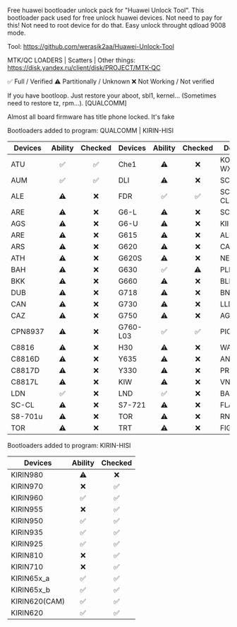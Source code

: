 Free huawei bootloader unlock pack for "Huawei Unlock Tool". This bootloader pack used for free unlock huawei devices. Not need to pay for this! Not need to root device for do that. Easy unlock throught qdload 9008 mode.

Tool: https://github.com/werasik2aa/Huawei-Unlock-Tool

MTK/QC LOADERS | Scatters | Other things: https://disk.yandex.ru/client/disk/PROJECT/MTK-QC

✅ Full / Verified
⚠️ Partitionally / Unknown
❌ Not Working / Not verified

If you have bootloop. Just restore your aboot, sbl1, kernel... (Sometimes need to restore tz, rpm...). [QUALCOMM]

Almost all board firmware has title phone locked. It's fake

Bootloaders added to program: QUALCOMM | KIRIN-HISI

| Devices       | Ability | Checked | Devices    | Ability | Checked | Devices     | Ability | Checked | Devices     | Ability | Checked |
| ------------- | :-----: | :-----: | ---------- | :-----: | :-----: | ----------- | :-----: | :---:   | ----------- | :-----: | :----:  |
| ATU           |   ✅   |  ✅  | Che1          |   ⚠️   |  ❌  | KOB-WXX        |   ⚠️   |  ❌  | FIG            |   ✅   |  ✅  |
| AUM           |   ✅   |  ✅  | DLI           |   ⚠️   |  ❌  | SCC-UXX        |   ⚠️   |  ❌  | PE             |   ✅   |  ✅  |
| ALE           |   ⚠️   |  ❌  | FDR           |   ✅   |  ✅  | SCL-CLXX       |   ⚠️   |  ❌  | PLK            |   ✅   |  ✅  |
| ARE           |   ⚠️   |  ❌  | G6-L          |   ⚠️   |  ❌  | SCL-L01        |   ⚠️   |  ❌  | GRA            |   ✅   |  ✅  |
| AGS           |   ⚠️   |  ❌  | G6-U          |   ⚠️   |  ❌  | KII-L21        |   ⚠️   |  ❌  | DUK            |   ✅   |  ✅  |
| ARE           |   ⚠️   |  ❌  | G615          |   ⚠️   |  ❌  | ALE_KIRIN      |   ✅   |  ✅  | FRD            |   ✅   |  ✅  |
| ARS           |   ⚠️   |  ❌  | G620          |   ⚠️   |  ❌  | CAM            |   ✅   |  ✅  | EVA            |   ✅   |  ✅  |
| ATH           |   ⚠️   |  ❌  | G620S         |   ⚠️   |  ❌  | NEM            |   ✅   |  ✅  | STF            |   ✅   |  ✅  |
| BAH           |   ⚠️   |  ❌  | G630          |   ✅   |  ⚠️  | PLK            |   ✅   |  ✅  | LON            |   ✅   |  ✅  |
| BKK           |   ⚠️   |  ❌  | G660          |   ⚠️   |  ❌  | BLN            |   ✅   |  ✅  | MHA            |   ✅   |  ✅  |
| DUB           |   ⚠️   |  ❌  | G718          |   ⚠️   |  ❌  | BND            |   ✅   |  ✅  | CMR            |   ✅   |  ✅  |
| CAN           |   ⚠️   |  ❌  | G730          |   ⚠️   |  ❌  | LLD            |   ✅   |  ✅  | HWI            |   ✅   |  ✅  |
| CAZ           |   ⚠️   |  ❌  | G750          |   ⚠️   |  ❌  | AGS2           |   ✅   |  ✅  | VTR            |   ✅   |  ✅  |
| CPN8937       |   ⚠️   |  ❌  | G760-L03      |   ✅   |  ✅  | PIC            |   ✅   |  ✅  | SNE            |   ✅   |  ⚠️  |
| C8816         |   ⚠️   |  ❌  | H30           |   ⚠️   |  ❌  | WAS            |   ✅   |  ✅  |
| C8816D        |   ⚠️   |  ❌  | Y635          |   ⚠️   |  ❌  | ANE            |   ✅   |  ✅  |
| C8817D        |   ⚠️   |  ❌  | Y330          |   ⚠️   |  ❌  | PRA            |   ✅   |  ✅  |
| C8817L        |   ⚠️   |  ❌  | KIW           |   ⚠️   |  ❌  | VNS            |   ✅   |  ✅  |
| LDN           |   ✅   |  ❌  | LND           |   ✅   |  ❌  | BAH2           |   ✅   |  ✅  |
| SC-CL         |   ⚠️   |  ❌  | S7-721        |   ⚠️   |  ❌  | FLA            |   ✅   |  ✅  |
| S8-701u       |   ⚠️   |  ❌  | TOR           |   ⚠️   |  ❌  | RNE            |   ✅   |  ✅  |
| TOR           |   ⚠️   |  ❌  | TRT           |   ⚠️   |  ❌  | FIG            |   ✅   |  ✅  |

Bootloaders added to program: KIRIN-HISI

| Devices       | Ability | Checked |
| ------------- | :-----: | :-----: |
| KIRIN980      |   ⚠️   |  ❌  |
| KIRIN970      |   ❌   |  ✅  |
| KIRIN960      |   ✅   |  ✅  |
| KIRIN955      |   ❌   |  ✅  |
| KIRIN950      |   ✅   |  ✅  |
| KIRIN935      |   ✅   |  ✅  |
| KIRIN925      |   ✅   |  ✅  |
| KIRIN810      |   ❌   |  ✅  |
| KIRIN710      |   ❌   |  ✅  |
| KIRIN65x_a    |   ✅   |  ✅  |
| KIRIN65x_b    |   ✅   |  ✅  |
| KIRIN620(CAM) |   ✅   |  ✅  |
| KIRIN620      |   ✅   |  ✅  |
